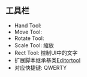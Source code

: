 ## 工具栏

- Hand Tool:
- Move Tool:
- Rotate Tool:
- Scale Tool: 缩放
- Rect Tool: 控制UI中的文字
- 扩展脚本继承基类[Editortool](Unity_Script_EditorTools_Extention.md)
- 对应快捷键: QWERTY